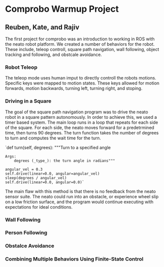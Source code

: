 # Comprobo Warmup Project
## Reuben, Kate, and Rajiv
The first project for comprobo was an introduction to working in ROS with the neato robot platform. We created a number of behaviors for the robot. These include, teleop controll, square path navigation, wall following, object tracking and following, and obstcale avoidance.
### Robot Teleop
The teleop mode uses human imput to directly controll the robots motions. Specific keys were mapped to motion states. These keys allowed for motion forwards, motion backwards, turning left, turning right, and stoping.
### Driving in a Square
The goal of the square path navigation program was to drive the neato robot in a square pattern autonomously. In order to achieve this, we used a timer based system. The main loop runs in a loop that repeats for each side of the square. For each side, the neato moves forward for a predetrmined time, then turns 90 degrees. The turn function takes the number of degrees to turn and computes the wait time for the turn. </br>

`def turn(self, degrees):
    """Turn to a specified angle

    Args:
        degrees (_type_): the turn angle in radians"""
        
    angular_vel = 0.3
    self.drive(linear=0.0, angular=angular_vel)
    sleep(degrees / angular_vel)
    self.drive(linear=0.0, angular=0.0)`

The main flaw with this method is that there is no feedback from the neato sensor suite. The neato could run into an obstacle, or experience wheel slip on a low friction surface, and the program would continue executing with expectations for ideal conditions.
### Wall Following
### Person Following
### Obstalce Avoidance
### Combining Multiple Behaviors Using Finite-State Control
